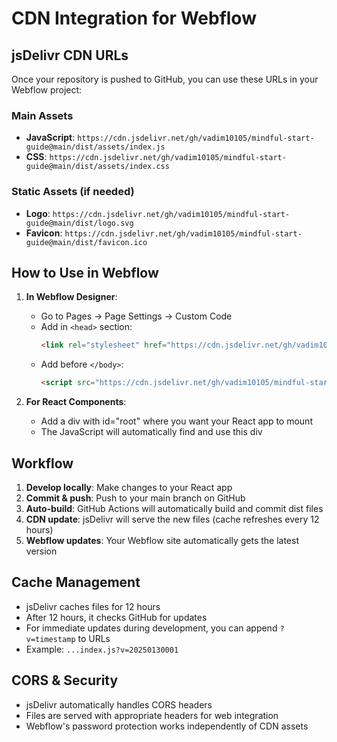 # CDN Integration for Webflow

## jsDelivr CDN URLs

Once your repository is pushed to GitHub, you can use these URLs in your Webflow project:

### Main Assets

- **JavaScript**: `https://cdn.jsdelivr.net/gh/vadim10105/mindful-start-guide@main/dist/assets/index.js`
- **CSS**: `https://cdn.jsdelivr.net/gh/vadim10105/mindful-start-guide@main/dist/assets/index.css`

### Static Assets (if needed)
- **Logo**: `https://cdn.jsdelivr.net/gh/vadim10105/mindful-start-guide@main/dist/logo.svg`
- **Favicon**: `https://cdn.jsdelivr.net/gh/vadim10105/mindful-start-guide@main/dist/favicon.ico`

## How to Use in Webflow

1. **In Webflow Designer**:
   - Go to Pages → Page Settings → Custom Code
   - Add in `<head>` section:
     ```html
     <link rel="stylesheet" href="https://cdn.jsdelivr.net/gh/vadim10105/mindful-start-guide@main/dist/assets/index.css">
     ```
   - Add before `</body>`:
     ```html
     <script src="https://cdn.jsdelivr.net/gh/vadim10105/mindful-start-guide@main/dist/assets/index.js"></script>
     ```

2. **For React Components**:
   - Add a div with id="root" where you want your React app to mount
   - The JavaScript will automatically find and use this div

## Workflow

1. **Develop locally**: Make changes to your React app
2. **Commit & push**: Push to your main branch on GitHub
3. **Auto-build**: GitHub Actions will automatically build and commit dist files
4. **CDN update**: jsDelivr will serve the new files (cache refreshes every 12 hours)
5. **Webflow updates**: Your Webflow site automatically gets the latest version

## Cache Management

- jsDelivr caches files for 12 hours
- After 12 hours, it checks GitHub for updates
- For immediate updates during development, you can append `?v=timestamp` to URLs
- Example: `...index.js?v=20250130001`

## CORS & Security

- jsDelivr automatically handles CORS headers
- Files are served with appropriate headers for web integration
- Webflow's password protection works independently of CDN assets